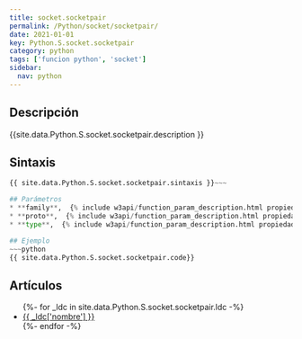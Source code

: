 ```yaml
---
title: socket.socketpair
permalink: /Python/socket/socketpair/
date: 2021-01-01
key: Python.S.socket.socketpair
category: python
tags: ['funcion python', 'socket']
sidebar: 
  nav: python
---
```


## Descripción
{{site.data.Python.S.socket.socketpair.description }}

## Sintaxis
~~~python
{{ site.data.Python.S.socket.socketpair.sintaxis }}~~~

## Parámetros
* **family**,  {% include w3api/function_param_description.html propiedad=site.data.Python.S.socket.socketpair valor="family" %}
* **proto**,  {% include w3api/function_param_description.html propiedad=site.data.Python.S.socket.socketpair valor="proto" %}
* **type**,  {% include w3api/function_param_description.html propiedad=site.data.Python.S.socket.socketpair valor="type" %}

## Ejemplo
~~~python
{{ site.data.Python.S.socket.socketpair.code}}
~~~

## Artículos
<ul>
{%- for _ldc in site.data.Python.S.socket.socketpair.ldc -%}
   <li>
       <a href="{{_ldc['url'] }}">{{ _ldc['nombre'] }}</a>
   </li>
{%- endfor -%}
</ul>
